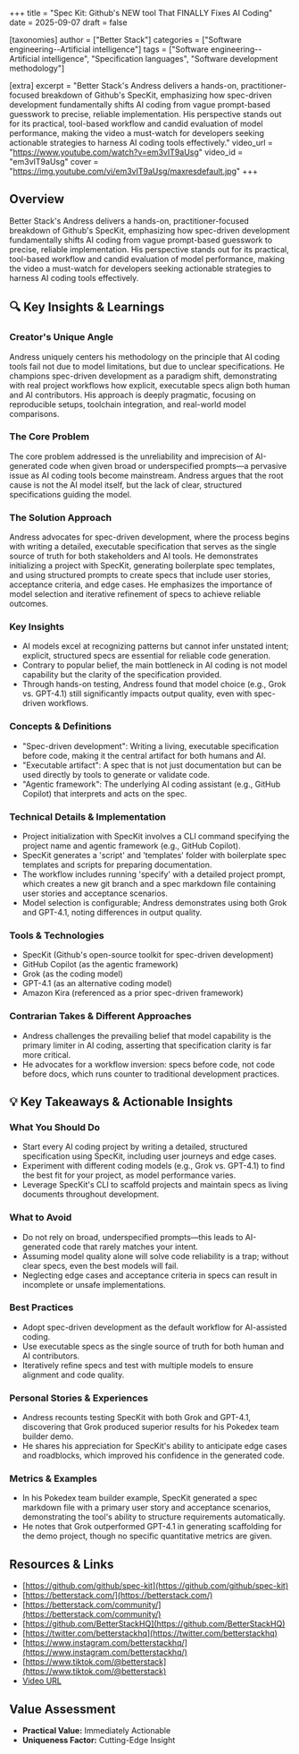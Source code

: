 +++
title = "Spec Kit: Github's NEW tool That FINALLY Fixes AI Coding"
date = 2025-09-07
draft = false

[taxonomies]
author = ["Better Stack"]
categories = ["Software engineering--Artificial intelligence"]
tags = ["Software engineering--Artificial intelligence", "Specification languages", "Software development methodology"]

[extra]
excerpt = "Better Stack's Andress delivers a hands-on, practitioner-focused breakdown of Github's SpecKit, emphasizing how spec-driven development fundamentally shifts AI coding from vague prompt-based guesswork to precise, reliable implementation. His perspective stands out for its practical, tool-based workflow and candid evaluation of model performance, making the video a must-watch for developers seeking actionable strategies to harness AI coding tools effectively."
video_url = "https://www.youtube.com/watch?v=em3vIT9aUsg"
video_id = "em3vIT9aUsg"
cover = "https://img.youtube.com/vi/em3vIT9aUsg/maxresdefault.jpg"
+++

## Overview

Better Stack's Andress delivers a hands-on, practitioner-focused breakdown of Github's SpecKit, emphasizing how spec-driven development fundamentally shifts AI coding from vague prompt-based guesswork to precise, reliable implementation. His perspective stands out for its practical, tool-based workflow and candid evaluation of model performance, making the video a must-watch for developers seeking actionable strategies to harness AI coding tools effectively.

## 🔍 Key Insights & Learnings

### Creator's Unique Angle
Andress uniquely centers his methodology on the principle that AI coding tools fail not due to model limitations, but due to unclear specifications. He champions spec-driven development as a paradigm shift, demonstrating with real project workflows how explicit, executable specs align both human and AI contributors. His approach is deeply pragmatic, focusing on reproducible setups, toolchain integration, and real-world model comparisons.

### The Core Problem
The core problem addressed is the unreliability and imprecision of AI-generated code when given broad or underspecified prompts—a pervasive issue as AI coding tools become mainstream. Andress argues that the root cause is not the AI model itself, but the lack of clear, structured specifications guiding the model.

### The Solution Approach
Andress advocates for spec-driven development, where the process begins with writing a detailed, executable specification that serves as the single source of truth for both stakeholders and AI tools. He demonstrates initializing a project with SpecKit, generating boilerplate spec templates, and using structured prompts to create specs that include user stories, acceptance criteria, and edge cases. He emphasizes the importance of model selection and iterative refinement of specs to achieve reliable outcomes.

### Key Insights
- AI models excel at recognizing patterns but cannot infer unstated intent; explicit, structured specs are essential for reliable code generation.
- Contrary to popular belief, the main bottleneck in AI coding is not model capability but the clarity of the specification provided.
- Through hands-on testing, Andress found that model choice (e.g., Grok vs. GPT-4.1) still significantly impacts output quality, even with spec-driven workflows.

### Concepts & Definitions
- "Spec-driven development": Writing a living, executable specification before code, making it the central artifact for both humans and AI.
- "Executable artifact": A spec that is not just documentation but can be used directly by tools to generate or validate code.
- "Agentic framework": The underlying AI coding assistant (e.g., GitHub Copilot) that interprets and acts on the spec.

### Technical Details & Implementation
- Project initialization with SpecKit involves a CLI command specifying the project name and agentic framework (e.g., GitHub Copilot).
- SpecKit generates a 'script' and 'templates' folder with boilerplate spec templates and scripts for preparing documentation.
- The workflow includes running 'specify' with a detailed project prompt, which creates a new git branch and a spec markdown file containing user stories and acceptance scenarios.
- Model selection is configurable; Andress demonstrates using both Grok and GPT-4.1, noting differences in output quality.

### Tools & Technologies
- SpecKit (Github's open-source toolkit for spec-driven development)
- GitHub Copilot (as the agentic framework)
- Grok (as the coding model)
- GPT-4.1 (as an alternative coding model)
- Amazon Kira (referenced as a prior spec-driven framework)

### Contrarian Takes & Different Approaches
- Andress challenges the prevailing belief that model capability is the primary limiter in AI coding, asserting that specification clarity is far more critical.
- He advocates for a workflow inversion: specs before code, not code before docs, which runs counter to traditional development practices.

## 💡 Key Takeaways & Actionable Insights

### What You Should Do
- Start every AI coding project by writing a detailed, structured specification using SpecKit, including user journeys and edge cases.
- Experiment with different coding models (e.g., Grok vs. GPT-4.1) to find the best fit for your project, as model performance varies.
- Leverage SpecKit's CLI to scaffold projects and maintain specs as living documents throughout development.

### What to Avoid
- Do not rely on broad, underspecified prompts—this leads to AI-generated code that rarely matches your intent.
- Assuming model quality alone will solve code reliability is a trap; without clear specs, even the best models will fail.
- Neglecting edge cases and acceptance criteria in specs can result in incomplete or unsafe implementations.

### Best Practices
- Adopt spec-driven development as the default workflow for AI-assisted coding.
- Use executable specs as the single source of truth for both human and AI contributors.
- Iteratively refine specs and test with multiple models to ensure alignment and code quality.

### Personal Stories & Experiences
- Andress recounts testing SpecKit with both Grok and GPT-4.1, discovering that Grok produced superior results for his Pokedex team builder demo.
- He shares his appreciation for SpecKit's ability to anticipate edge cases and roadblocks, which improved his confidence in the generated code.

### Metrics & Examples
- In his Pokedex team builder example, SpecKit generated a spec markdown file with a primary user story and acceptance scenarios, demonstrating the tool's ability to structure requirements automatically.
- He notes that Grok outperformed GPT-4.1 in generating scaffolding for the demo project, though no specific quantitative metrics are given.

## Resources & Links

- [https://github.com/github/spec-kit](https://github.com/github/spec-kit)
- [https://betterstack.com/](https://betterstack.com/)
- [https://betterstack.com/community/](https://betterstack.com/community/)
- [https://github.com/BetterStackHQ](https://github.com/BetterStackHQ)
- [https://twitter.com/betterstackhq](https://twitter.com/betterstackhq)
- [https://www.instagram.com/betterstackhq/](https://www.instagram.com/betterstackhq/)
- [https://www.tiktok.com/@betterstack](https://www.tiktok.com/@betterstack)
- [Video URL](https://www.youtube.com/watch?v=em3vIT9aUsg)

## Value Assessment
- **Practical Value:** Immediately Actionable
- **Uniqueness Factor:** Cutting-Edge Insight

